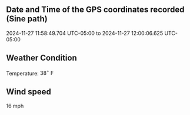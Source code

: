 ## Date and Time of the GPS coordinates recorded (Sine path)
2024-11-27 11:58:49.704 UTC-05:00 to 2024-11-27 12:00:06.625 UTC-05:00

## Weather Condition
Temperature: $38^\circ\ \text{F}$

## Wind speed
16 mph

